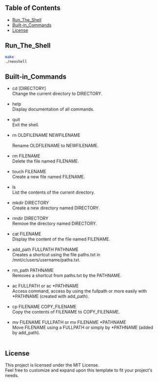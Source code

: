 ## Table of Contents
- [Run_The_Shell](#Run_The_Shell)
- [Built-in_Commands](#Built-in_Commands)
- [License](#License)

## Run_The_Shell
```bash
make
./neoshell
```

## Built-in_Commands
- cd [DIRECTORY]<br>
    Change the current directory to DIRECTORY.<br><br>
- help<br>
    Display documentation of all commands.<br><br>
- quit<br>
    Exit the shell.<br><br>
- rn OLDFILENAME NEWFILENAME<br><br>
    Rename OLDFILENAME to NEWFILENAME.<br><br>
- rm FILENAME<br>
    Delete the file named FILENAME.<br><br>
- touch FILENAME<br>
    Create a new file named FILENAME.<br><br>
- ls<br>
    List the contents of the current directory.<br><br>
- mkdir DIRECTORY<br>
    Create a new directory named DIRECTORY.<br><br>
- rmdir DIRECTORY<br>
    Remove the directory named DIRECTORY.<br><br>
- cat FILENAME<br>
    Display the content of the file named FILENAME.<br><br>
- add_path FULLPATH PATHNAME<br>
    Creates a shortcut using the file paths.txt in /mnt/c/users/username/paths.txt.<br><br>
- rm_path PATHNAME<br>
    Removes a shortcut from paths.txt by the PATHNAME.<br><br>
- ac FULLPATH or ac *PATHNAME<br>
    Access command, access by using the fullpath or more easily with *PATHNAME (created with add_path).<br><br>
- cp FILENAME COPY_FILENAME<br>
    Copy the contents of FILENAME to COPY_FILENAME.<br><br>
- mv FILENAME FULLPATH or mv FILENAME *PATHNAME<br>
    Move FILENAME using a FULLPATH or simply by *PATHNAME (added by add_path).<br><br>
    
## License
This project is licensed under the MIT License.<br>
Feel free to customize and expand upon this template to fit your project's needs.<br>


